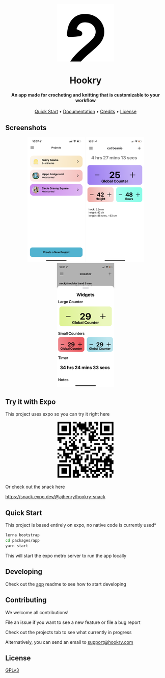 <p align="center">
  <img src="./packages/app/assets/icon.png" width="180px" />
</p>

<h1 align="center">Hookry</h1>

<h4 align="center">An app made for crocheting and knitting that is customizable to your workflow</h4>

<!-- <p align="center">

</p> -->

<p align="center">
  <a href="#quick-start">Quick Start</a> •
  <a href="https://ajhenry.github.io/serverless-workshop/">Documentation</a> •
  <a href="#contributors-✨">Credits</a> •
  <a href="#license">License</a>
</p>

## Screenshots

<p align="center">
  <img src="./app store/screenshots/1.png" width="180px" />
  <img src="./app store/screenshots/2.png" width="180px" />
  <img src="./app store/screenshots/3.png" width="180px" />
</p>

## Try it with Expo

This project uses expo so you can try it right here

<p align="center">
  <img src="./assets/hookry-prod-qr.png" width="180px" />
</p>

Or check out the snack here

https://snack.expo.dev/@ajhenry/hookry-snack

## Quick Start

This project is based entirely on expo, no native code is currently used\*

```sh
lerna bootstrap
cd packages/app
yarn start
```

This will start the expo metro server to run the app locally

## Developing

Check out the [app](./packages/app) readme to see how to start developing

## Contributing

We welcome all contributions!

File an issue if you want to see a new feature or file a bug report

Check out the projects tab to see what currently in progress

Alternatively, you can send an email to support@hookry.com

## License

[GPLv3](LICENSE.md)
